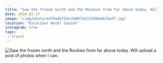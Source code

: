 ```yaml
---
title: "Saw the frozen north and the Rockies from far above today. Will upload a post of photos when I can."
date: 2016-02-17
image: "/img/photo/e476adbf3dccb90f2a2c55d8ade74a3f.jpg"
location: "Excalibur Hotel Casino"
instagram: true
tags:
 - travel
---
```


![Saw the frozen north and the Rockies from far above today. Will upload a post of photos when I can.](/img/photo/e476adbf3dccb90f2a2c55d8ade74a3f.jpg)
